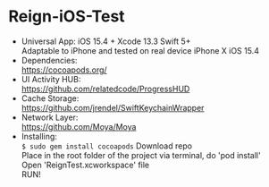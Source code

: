 # Reign-iOS-Test

- Universal App: iOS 15.4 + Xcode 13.3 Swift 5+<br/>
Adaptable to iPhone and tested on real device iPhone X iOS 15.4
- Dependencies: <br/>
https://cocoapods.org/ <br/>
- UI Activity HUB: <br/>
https://github.com/relatedcode/ProgressHUD <br/>
- Cache Storage: <br/>
https://github.com/jrendel/SwiftKeychainWrapper <br/>
- Network Layer: <br/>
https://github.com/Moya/Moya <br/>
- Installing: <br/> 
```$ sudo gem install cocoapods```
Download repo <br/>
Place in the root folder of the project via terminal, do 'pod install'<br/>
Open 'ReignTest.xcworkspace' file<br/>
RUN!<br/><br/>
